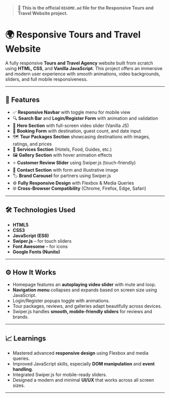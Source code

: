 > 📄 **This is the official `README.md` file for the Responsive Tours and Travel Website project.**

# 🌍 Responsive Tours and Travel Website

A fully responsive **Tours and Travel Agency** website built from scratch using **HTML, CSS**, and **Vanilla JavaScript**. This project offers an immersive and modern user experience with smooth animations, video backgrounds, sliders, and full mobile responsiveness.

---

## 🚀 Features

- ✅ **Responsive Navbar** with toggle menu for mobile view  
- 🔍 **Search Bar** and **Login/Register Form** with animation and validation  
- 🎥 **Hero Section** with full-screen video slider (Vanilla JS)  
- 🧳 **Booking Form** with destination, guest count, and date input  
- 🗺️ **Tour Packages Section** showcasing destinations with images, ratings, and prices  
- 🧰 **Services Section** (Hotels, Food, Guides, etc.)  
- 🖼️ **Gallery Section** with hover animation effects  
- ⭐ **Customer Review Slider** using Swiper.js (touch-friendly)  
- 📩 **Contact Section** with form and illustrative image  
- 🏷️ **Brand Carousel** for partners using Swiper.js  
- ⚙️ **Fully Responsive Design** with Flexbox & Media Queries  
- 🌐 **Cross-Browser Compatibility** (Chrome, Firefox, Edge, Safari)



---

## 🛠️ Technologies Used

- **HTML5**
- **CSS3**
- **JavaScript (ES6)**
- **Swiper.js** – for touch sliders
- **Font Awesome** – for icons
- **Google Fonts (Nunito)**

---

## ⚙️ How It Works

- Homepage features an **autoplaying video slider** with mute and loop.
- **Navigation menu** collapses and expands based on screen size using JavaScript.
- Login/Register popups toggle with animations.
- Tour packages, reviews, and galleries adapt beautifully across devices.
- Swiper.js handles **smooth, mobile-friendly sliders** for reviews and brands.

---

## 📈 Learnings

- Mastered advanced **responsive design** using Flexbox and media queries.
- Improved JavaScript skills, especially **DOM manipulation** and **event handling**.
- Integrated Swiper.js for mobile-ready sliders.
- Designed a modern and minimal **UI/UX** that works across all screen sizes.

---
